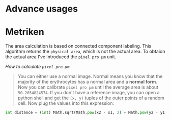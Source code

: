 # Advance usages

# Metriken
The area calculation is based on connected component labeling. This algorithm returns the `physical area`, which is not the actual area.
To obtaion the actual area I've introduced the `pixel pro µm` unit. 

*How to calculate `pixel pro µm`*
> You can either use a normal image. Normal means you know that the majority of the erythrocytes has a normal area and a **normal form**.
> Now you can calibrate `pixel pro µm` until the average area is about `50.2654824574`.
> If you don't have a reference image, you can open a python shell and get the `(x, y)` tuples of the outer points of a random cell.
> Now plug the values into this expression:
```python
int distance = (int) Math.sqrt(Math.pow(x2 - x1, 2) + Math.pow(y2 - y1, 2));
```
